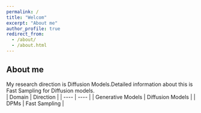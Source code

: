 ```yaml
---
permalink: /
title: "Welcom"
excerpt: "About me"
author_profile: true
redirect_from: 
  - /about/
  - /about.html
---
```


## About me
  My research direction is Diffusion Models.Detailed information about this is Fast Sampling for Diffusion models.
<br>
|  Domain   | Direction  |
|  ----  | ----  |
| Generative Models  | Diffusion Models |
| DPMs  | Fast Sampling |
